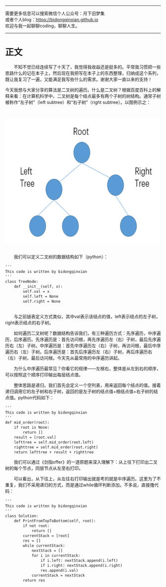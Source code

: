 ***
需要更多信息可以搜索微信个人公众号：月下旧梦集 <br/>
或者个人blog：https://bidongqinxian.github.io <br/>
欢迎与我一起聊聊coding，聊聊人生。
***

# 正文

&emsp;&emsp;不知不觉已经连续写了十天了，我觉得我收益还是挺多的。平常我习惯把一些思路什么的记在本子上，然后现在我把写在本子上的东西整理，归纳成这个系列，既让我复习了一遍，又能满足我写些什么的需求。谢谢大家一直以来的支持！

今天我想与大家分享的算法是二叉树的遍历。什么是二叉树？根据百度百科上的解释来看：在计算机科学中，二叉树是每个结点最多有两个子树的树结构。通常子树被称作“左子树”（left subtree）和“右子树”（right subtree）。以图例示之：

&nbsp;<div align=center><img width = '500' height ='400' src =../../data/algorithm/session9/QQ截图20190420221737.png/></div>

<br/>&emsp;&emsp;我们可以定义二叉树的数据结构如下（python）：

```
'''
This code is written by bidongqinxian
'''
class TreeNode:
    def __init__(self, x):
        self.val = x
        self.left = None
        self.right = None
```

<br/>&emsp;&emsp;与之前链表定义方式类似，其中val表示该结点的值，left表示结点的左子树，right表示结点的右子树。

&emsp;&emsp;如何遍历二叉树呢？数据结构告诉我们，有三种遍历方式：先序遍历，中序遍历，后序遍历。先序遍历是：首先访问根，再先序遍历左（右）子树，最后先序遍历右（左）子树。中序遍历是：首先中序遍历左（右）子树，再访问根，最后中序遍历右（左）子树。后序遍历是：首先后序遍历左（右）子树，再后序遍历右（左）子树，最后访问根。今天先从最常用的中序遍历讲起。

&emsp;&emsp;为什么中序遍历最常见？你看它的规律——左根右，整体是从左到右的顺序，可以按照这个顺序打印输出每层结点值。

&emsp;&emsp;整体思路是递归。我们首先会定义一个空列表，用来返回每个结点的值。接着递归调用它的左子树和右子树，返回的是左子树的结点值+根结点值+右子树的结点值。python代码如下：

```
'''
This code is written by bidongqinxian
'''
def mid_order(root):
    if root is None:
        return []
    result = [root.val]
    lefttree = self.mid_order(root.left)
    righttree = self.mid_order(root.right)
    return lefttree + result + righttree
```

&emsp;&emsp;我们可以通过《剑指offer》的一道原题来深入理解下：从上往下打印出二叉树的每个节点，同层节点从左至右打印。

&emsp;&emsp;可以看出，从下往上，从左往右打印输出就是考的就是中序遍历。这里为了不重复，我们不采用递归的方式，而是通过while循环判断添加。不多说，直接撸代码：

```
'''
This code is written by bidongqinxian
'''
class Solution:
    def PrintFromTopToBottom(self, root):
        if not root:
            return []
        currentStack = [root]
        res = []
        while currentStack:
            nextStack = []
            for i in currentStack:
                if i.left: nextStack.append(i.left)
                if i.right: nextStack.append(i.right)
                res.append(i.val)
            currentStack = nextStack
        return res
```